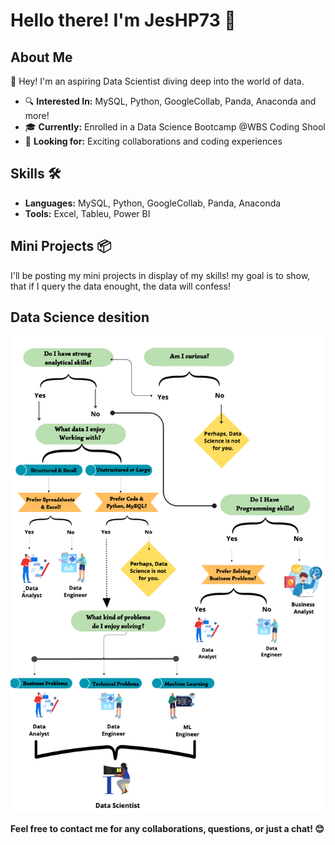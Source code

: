 # Hello there! I'm JesHP73 🚀

## About Me

👋 Hey! I'm an aspiring Data Scientist diving deep into the world of data.
 
- 🔍 **Interested In:** MySQL, Python, GoogleCollab, Panda, Anaconda and more!
- 🎓 **Currently:** Enrolled in a Data Science Bootcamp @WBS Coding Shool
- 💼 **Looking for:** Exciting collaborations and coding experiences

## Skills 🛠️

- **Languages:** MySQL, Python, GoogleCollab, Panda, Anaconda
- **Tools:** Excel, Tableu, Power BI

## Mini Projects 📦

I'll be posting my mini projects in display of my skills! 
my goal is to show, that if I query the data enought, the data will confess! 

## Data Science desition

![Alt text](flowchart_datascience_path.png)

**Feel free to contact me for any collaborations, questions, or just a chat! 😊**
